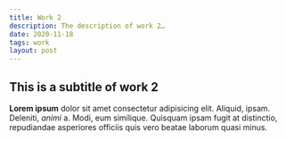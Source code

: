 ```yaml
---
title: Work 2
description: The description of work 2…
date: 2020-11-18
tags: work
layout: post
---
```


## This is a subtitle of work 2

**Lorem ipsum** dolor sit amet consectetur adipisicing elit. Aliquid, ipsam. Deleniti, *animi* a. Modi, eum similique. Quisquam ipsam fugit at distinctio, repudiandae asperiores officiis quis vero beatae laborum quasi minus.